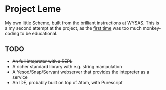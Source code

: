# Project Leme

My own little Scheme, built from the brilliant instructions at WYSAS.
This is a my second attempt at the project, as the [first time](https://github.com/limdauto/learning-haskell/tree/master/leme) was too
much monkey-coding to be educational.


## TODO

- ~~An full intepreter with a REPL~~
- A richer standard library with e.g. string manipulation
- A Yesod/Snap/Servant webserver that provides the intepreter as a service
- An IDE, probably built on top of Atom, with Purescript
